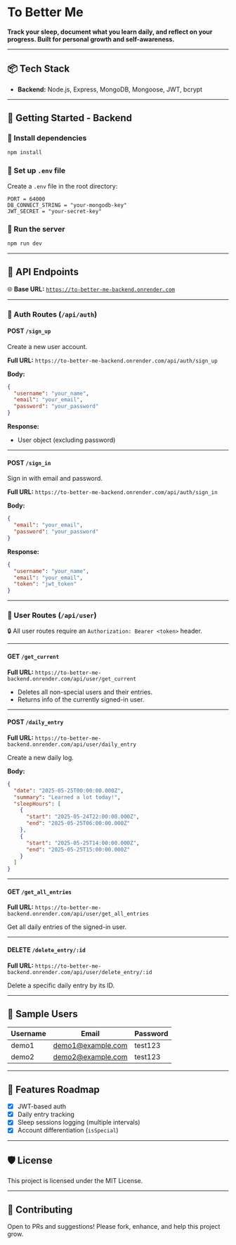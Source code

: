 # To Better Me

**Track your sleep, document what you learn daily, and reflect on your progress. Built for personal growth and self-awareness.**

---

## 📦 Tech Stack

- **Backend:** Node.js, Express, MongoDB, Mongoose, JWT, bcrypt

---

## 🚀 Getting Started - Backend

### 🔧 Install dependencies

```bash
npm install
````

### 📂 Set up `.env` file

Create a `.env` file in the root directory:

```env
PORT = 64000
DB_CONNECT_STRING = "your-mongodb-key"
JWT_SECRET = "your-secret-key"
```

### 🚴 Run the server

```bash
npm run dev
```

---

## 📑 API Endpoints

🌐 **Base URL:** [`https://to-better-me-backend.onrender.com`](https://to-better-me-backend.onrender.com)

---

### 🔐 Auth Routes (`/api/auth`)

#### POST `/sign_up`

Create a new user account.

**Full URL:** `https://to-better-me-backend.onrender.com/api/auth/sign_up`

**Body:**

```json
{
  "username": "your_name",
  "email": "your_email",
  "password": "your_password"
}
```

**Response:**

* User object (excluding password)

---

#### POST `/sign_in`

Sign in with email and password.

**Full URL:** `https://to-better-me-backend.onrender.com/api/auth/sign_in`

**Body:**

```json
{
  "email": "your_email",
  "password": "your_password"
}
```

**Response:**

```json
{
  "username": "your_name",
  "email": "your_email",
  "token": "jwt_token"
}
```

---

### 👤 User Routes (`/api/user`)

🔒 All user routes require an `Authorization: Bearer <token>` header.

---

#### GET `/get_current`

**Full URL:** `https://to-better-me-backend.onrender.com/api/user/get_current`

* Deletes all non-special users and their entries.
* Returns info of the currently signed-in user.

---

#### POST `/daily_entry`

**Full URL:** `https://to-better-me-backend.onrender.com/api/user/daily_entry`

Create a new daily log.

**Body:**

```json
{
  "date": "2025-05-25T00:00:00.000Z",
  "summary": "Learned a lot today!",
  "sleepHours": [
    {
      "start": "2025-05-24T22:00:00.000Z",
      "end": "2025-05-25T06:00:00.000Z"
    },
    {
      "start": "2025-05-25T14:00:00.000Z",
      "end": "2025-05-25T15:00:00.000Z"
    }
  ]
}
```

---

#### GET `/get_all_entries`

**Full URL:** `https://to-better-me-backend.onrender.com/api/user/get_all_entries`

Get all daily entries of the signed-in user.

---

#### DELETE `/delete_entry/:id`

**Full URL:** `https://to-better-me-backend.onrender.com/api/user/delete_entry/:id`

Delete a specific daily entry by its ID.

---

## 🧪 Sample Users

| Username | Email                                         | Password |
| -------- | --------------------------------------------- | -------- |
| demo1    | [demo1@example.com](mailto:demo1@example.com) | test123  |
| demo2    | [demo2@example.com](mailto:demo2@example.com) | test123  |

---

## 🧠 Features Roadmap

* [x] JWT-based auth
* [x] Daily entry tracking
* [x] Sleep sessions logging (multiple intervals)
* [x] Account differentiation (`isSpecial`)

---

## 🛡️ License

This project is licensed under the MIT License.

---

## 🙌 Contributing

Open to PRs and suggestions! Please fork, enhance, and help this project grow.